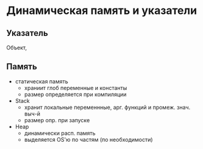 # Динамическая память и указатели
## Указатель
Объект, 

## Память
- статическая память
  - храниит глоб переменные и константы
  - размер определяется при компиляции
- Stack
  - хранит локальные переменнные, арг. функций и промеж. знач. выч-й
  - размер опр. при запуске
- Heap
  - динамически расп. память
  - выделяется OS'ю по частям (по необходимости)